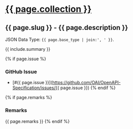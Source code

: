 # <a href="..">{{ page.collection }}</a>

## {{ page.slug }} - {{ page.description }}

JSON Data Type: `{{ page.base_type | join:', ' }}`.

{{ include.summary }}

{% if page.issue %}
### GitHub Issue

* [#{{ page.issue }}](https://github.com/OAI/OpenAPI-Specification/issues/{{ page.issue }})
{% endif %}

{% if page.remarks %}
### Remarks

{{ page.remarks }}
{% endif %}
